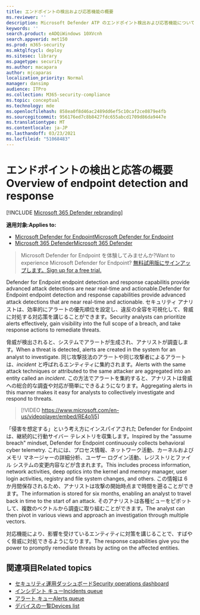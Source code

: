 ```yaml
---
title: エンドポイントの検出および応答機能の概要
ms.reviewer: ''
description: Microsoft Defender ATP のエンドポイント検出および応答機能について説明します。
keywords: ''
search.product: eADQiWindows 10XVcnh
search.appverid: met150
ms.prod: m365-security
ms.mktglfcycl: deploy
ms.sitesec: library
ms.pagetype: security
ms.author: macapara
author: mjcaparas
localization_priority: Normal
manager: dansimp
audience: ITPro
ms.collection: M365-security-compliance
ms.topic: conceptual
ms.technology: mde
ms.openlocfilehash: 858ea0f8d46ac2489dd6ef5c10caf2ce0879e4fb
ms.sourcegitcommit: 956176ed7c8b8427fdc655abcd1709d86da9447e
ms.translationtype: MT
ms.contentlocale: ja-JP
ms.lasthandoff: 03/23/2021
ms.locfileid: "51068483"
---
```

# <a name="overview-of-endpoint-detection-and-response"></a><span data-ttu-id="de1a0-103">エンドポイントの検出と応答の概要</span><span class="sxs-lookup"><span data-stu-id="de1a0-103">Overview of endpoint detection and response</span></span>

[!INCLUDE [Microsoft 365 Defender rebranding](../../includes/microsoft-defender.md)]


<span data-ttu-id="de1a0-104">**適用対象:**</span><span class="sxs-lookup"><span data-stu-id="de1a0-104">**Applies to:**</span></span>
- [<span data-ttu-id="de1a0-105">Microsoft Defender for Endpoint</span><span class="sxs-lookup"><span data-stu-id="de1a0-105">Microsoft Defender for Endpoint</span></span>](https://go.microsoft.com/fwlink/p/?linkid=2146631)
- [<span data-ttu-id="de1a0-106">Microsoft 365 Defender</span><span class="sxs-lookup"><span data-stu-id="de1a0-106">Microsoft 365 Defender</span></span>](https://go.microsoft.com/fwlink/?linkid=2118804)

> <span data-ttu-id="de1a0-107">Microsoft Defender for Endpoint を体験してみませんか?</span><span class="sxs-lookup"><span data-stu-id="de1a0-107">Want to experience Microsoft Defender for Endpoint?</span></span> [<span data-ttu-id="de1a0-108">無料試用版にサインアップします。</span><span class="sxs-lookup"><span data-stu-id="de1a0-108">Sign up for a free trial.</span></span>](https://www.microsoft.com/microsoft-365/windows/microsoft-defender-atp?ocid=docs-wdatp-exposedapis-abovefoldlink)

<span data-ttu-id="de1a0-109">Defender for Endpoint endpoint detection and response capabilitis provide advanced attack detections are near real-time and actionable.</span><span class="sxs-lookup"><span data-stu-id="de1a0-109">Defender for Endpoint endpoint detection and response capabilities provide advanced attack detections that are near real-time and actionable.</span></span> <span data-ttu-id="de1a0-110">セキュリティ アナリストは、効率的にアラートの優先順位を設定し、違反の全容を可視化して、脅威に対処する対応策を講じることができます。</span><span class="sxs-lookup"><span data-stu-id="de1a0-110">Security analysts can prioritize alerts effectively, gain visibility into the full scope of a breach, and take response actions to remediate threats.</span></span>

<span data-ttu-id="de1a0-111">脅威が検出されると、システムでアラートが生成され、アナリストが調査します。</span><span class="sxs-lookup"><span data-stu-id="de1a0-111">When a threat is detected, alerts are created in the system for an analyst to investigate.</span></span> <span data-ttu-id="de1a0-112">同じ攻撃技法のアラートや同じ攻撃者によるアラートは、_incident_ と呼ばれるエンティティに集約されます。</span><span class="sxs-lookup"><span data-stu-id="de1a0-112">Alerts with the same attack techniques or attributed to the same attacker are aggregated into an entity called an _incident_.</span></span> <span data-ttu-id="de1a0-113">この方法でアラートを集約すると、アナリストは脅威への総合的な調査や対応が簡単にできるようになります。</span><span class="sxs-lookup"><span data-stu-id="de1a0-113">Aggregating alerts in this manner makes it easy for analysts to collectively investigate and respond to threats.</span></span>

>[!VIDEO https://www.microsoft.com/en-us/videoplayer/embed/RE4o1j5]

<span data-ttu-id="de1a0-114">「侵害を想定する」という考え方にインスパイアされた Defender for Endpoint は、継続的に行動サイバー テレメトリを収集します。</span><span class="sxs-lookup"><span data-stu-id="de1a0-114">Inspired by the "assume breach" mindset, Defender for Endpoint continuously collects behavioral cyber telemetry.</span></span> <span data-ttu-id="de1a0-115">これには、プロセス情報、ネットワーク活動、カーネルおよびメモリ マネージャーの詳細分析、ユーザー ログイン活動、レジストリとファイル システムの変更内容などが含まれます。</span><span class="sxs-lookup"><span data-stu-id="de1a0-115">This includes process information, network activities, deep optics into the kernel and memory manager, user login activities, registry and file system changes, and others.</span></span> <span data-ttu-id="de1a0-116">この情報は 6 か月間保存されるため、アナリストは攻撃の開始時点まで時間を遡ることができます。</span><span class="sxs-lookup"><span data-stu-id="de1a0-116">The information is stored for six months, enabling an analyst to travel back in time to the start of an attack.</span></span> <span data-ttu-id="de1a0-117">そのアナリストは各種ビューをピボットして、複数のベクトルから調査に取り組むことができます。</span><span class="sxs-lookup"><span data-stu-id="de1a0-117">The analyst can then pivot in various views and approach an investigation through multiple vectors.</span></span>

<span data-ttu-id="de1a0-118">対応機能により、影響を受けているエンティティに対策を講じることで、すばやく脅威に対処できるようになります。</span><span class="sxs-lookup"><span data-stu-id="de1a0-118">The response capabilities give you the power to promptly remediate threats by acting on the affected entities.</span></span>


## <a name="related-topics"></a><span data-ttu-id="de1a0-119">関連項目</span><span class="sxs-lookup"><span data-stu-id="de1a0-119">Related topics</span></span>
- [<span data-ttu-id="de1a0-120">セキュリティ運用ダッシュボード</span><span class="sxs-lookup"><span data-stu-id="de1a0-120">Security operations dashboard</span></span>](security-operations-dashboard.md)
- [<span data-ttu-id="de1a0-121">インシデント キュー</span><span class="sxs-lookup"><span data-stu-id="de1a0-121">Incidents queue</span></span>](view-incidents-queue.md)
- [<span data-ttu-id="de1a0-122">アラート キュー</span><span class="sxs-lookup"><span data-stu-id="de1a0-122">Alerts queue</span></span>](alerts-queue.md)
- [<span data-ttu-id="de1a0-123">デバイスの一覧</span><span class="sxs-lookup"><span data-stu-id="de1a0-123">Devices list</span></span>](machines-view-overview.md)

